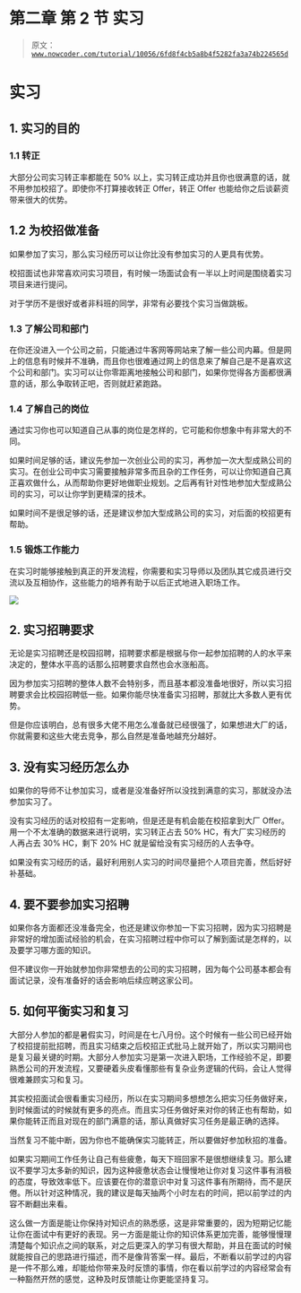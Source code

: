 # 第二章 第 2 节 实习

> 原文：[`www.nowcoder.com/tutorial/10056/6fd8f4cb5a8b4f5282fa3a74b224565d`](https://www.nowcoder.com/tutorial/10056/6fd8f4cb5a8b4f5282fa3a74b224565d)

# 实习

## 1\. 实习的目的

### 1.1 转正

大部分公司实习转正率都能在 50% 以上，实习转正成功并且你也很满意的话，就不用参加校招了。即使你不打算接收转正 Offer，转正 Offer 也能给你之后谈薪资带来很大的优势。

## 1.2 为校招做准备

如果参加了实习，那么实习经历可以让你比没有参加实习的人更具有优势。

校招面试也非常喜欢问实习项目，有时候一场面试会有一半以上时间是围绕着实习项目来进行提问。

对于学历不是很好或者非科班的同学，非常有必要找个实习当做跳板。

### 1.3 了解公司和部门

在你还没进入一个公司之前，只能通过牛客网等网站来了解一些公司内幕。但是网上的信息有时候并不准确，而且你也很难通过网上的信息来了解自己是不是喜欢这个公司和部门。实习可以让你零距离地接触公司和部门，如果你觉得各方面都很满意的话，那么争取转正吧，否则就赶紧跑路。

### 1.4 了解自己的岗位

通过实习你也可以知道自己从事的岗位是怎样的，它可能和你想象中有非常大的不同。

如果时间足够的话，建议先参加一次创业公司的实习，再参加一次大型成熟公司的实习。在创业公司中实习需要接触非常多而且杂的工作任务，可以让你知道自己真正喜欢做什么，从而帮助你更好地做职业规划。之后再有针对性地参加大型成熟公司的实习，可以让你学到更精深的技术。

如果时间不是很足够的话，还是建议参加大型成熟公司的实习，对后面的校招更有帮助。

### 1.5 锻炼工作能力

在实习时能够接触到真正的开发流程，你需要和实习导师以及团队其它成员进行交流以及互相协作，这些能力的培养有助于以后正式地进入职场工作。

![](img/952356593d634b1004f88a086be970e8.png)

## 2\. 实习招聘要求

无论是实习招聘还是校园招聘，招聘要求都是根据与你一起参加招聘的人的水平来决定的，整体水平高的话那么招聘要求自然也会水涨船高。

因为参加实习招聘的整体人数不会特别多，而且基本都没准备地很好，所以实习招聘要求会比校园招聘低一些。如果你能尽快准备实习招聘，那就比大多数人更有优势。

但是你应该明白，总有很多大佬不用怎么准备就已经很强了，如果想进大厂的话，你就需要和这些大佬去竞争，那么自然是准备地越充分越好。

## 3\. 没有实习经历怎么办

如果你的导师不让参加实习，或者是没准备好所以没找到满意的实习，那就没办法参加实习了。

没有实习经历的话对校招有一定影响，但是还是有机会能在校招拿到大厂 Offer。用一个不太准确的数据来进行说明，实习转正占去 50% HC，有大厂实习经历的人再占去 30% HC，剩下 20% HC 就是留给没有实习经历的人去争夺。

如果没有实习经历的话，最好利用别人实习的时间尽量把个人项目完善，然后好好补基础。

## 4\. 要不要参加实习招聘

如果你各方面都还没准备完全，也还是建议你参加一下实习招聘，因为实习招聘是非常好的增加面试经验的机会，在实习招聘过程中你可以了解到面试是怎样的，以及要学习哪方面的知识。

但不建议你一开始就参加你非常想去的公司的实习招聘，因为每个公司基本都会有面试记录，没有准备好的话会影响后续应聘这家公司。

## 5\. 如何平衡实习和复习

大部分人参加的都是暑假实习，时间是在七八月份。这个时候有一些公司已经开始了校招提前批招聘，而且实习结束之后校招正式批马上就开始了，所以实习期间也是复习最关键的时期。大部分人参加实习是第一次进入职场，工作经验不足，即要熟悉公司的开发流程，又要硬着头皮看懂那些有复杂业务逻辑的代码，会让人觉得很难兼顾实习和复习。

其实校招面试会很看重实习经历，所以在实习期间多想想怎么把实习任务做好来，到时候面试的时候就有更多的亮点。而且实习任务做好来对你的转正也有帮助，如果你能转正而且对现在的部门满意的话，那认真做好实习任务是最正确的选择。

当然复习不能中断，因为你也不能确保实习能转正，所以要做好参加秋招的准备。

如果实习期间工作任务让自己有些疲惫，每天下班回家不是很想继续复习。那么建议不要学习太多新的知识，因为这种疲惫状态会让慢慢地让你对复习这件事有消极的态度，导致效率低下。应该要在你的潜意识中对复习这件事有所期待，而不是厌倦。所以针对这种情况，我的建议是每天抽两个小时左右的时间，把以前学过的内容不断翻出来看。

这么做一方面是能让你保持对知识点的熟悉感，这是非常重要的，因为短期记忆能让你在面试中有更好的表现。另一方面是能让你的知识体系更加完善，能够慢慢理清楚每个知识点之间的联系，对之后更深入的学习有很大帮助，并且在面试的时候就能按自己的思路进行描述，而不是像背答案一样。最后，不断看以前学过的内容是一件不那么难，却能给你带来及时反馈的事情，你在看以前学过的内容经常会有一种豁然开然的感觉，这种及时反馈能让你更能坚持复习。